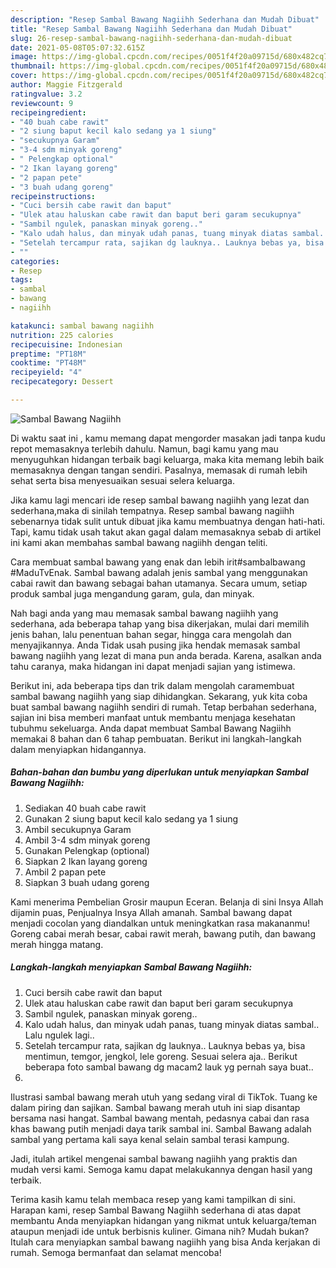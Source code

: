 ```yaml
---
description: "Resep Sambal Bawang Nagiihh Sederhana dan Mudah Dibuat"
title: "Resep Sambal Bawang Nagiihh Sederhana dan Mudah Dibuat"
slug: 26-resep-sambal-bawang-nagiihh-sederhana-dan-mudah-dibuat
date: 2021-05-08T05:07:32.615Z
image: https://img-global.cpcdn.com/recipes/0051f4f20a09715d/680x482cq70/sambal-bawang-nagiihh-foto-resep-utama.jpg
thumbnail: https://img-global.cpcdn.com/recipes/0051f4f20a09715d/680x482cq70/sambal-bawang-nagiihh-foto-resep-utama.jpg
cover: https://img-global.cpcdn.com/recipes/0051f4f20a09715d/680x482cq70/sambal-bawang-nagiihh-foto-resep-utama.jpg
author: Maggie Fitzgerald
ratingvalue: 3.2
reviewcount: 9
recipeingredient:
- "40 buah cabe rawit"
- "2 siung baput kecil kalo sedang ya 1 siung"
- "secukupnya Garam"
- "3-4 sdm minyak goreng"
- " Pelengkap optional"
- "2 Ikan layang goreng"
- "2 papan pete"
- "3 buah udang goreng"
recipeinstructions:
- "Cuci bersih cabe rawit dan baput"
- "Ulek atau haluskan cabe rawit dan baput beri garam secukupnya"
- "Sambil ngulek, panaskan minyak goreng.."
- "Kalo udah halus, dan minyak udah panas, tuang minyak diatas sambal.. Lalu ngulek lagi.."
- "Setelah tercampur rata, sajikan dg lauknya.. Lauknya bebas ya, bisa mentimun, temgor, jengkol, lele goreng. Sesuai selera aja.. Berikut beberapa foto sambal bawang dg macam2 lauk yg pernah saya buat.."
- ""
categories:
- Resep
tags:
- sambal
- bawang
- nagiihh

katakunci: sambal bawang nagiihh 
nutrition: 225 calories
recipecuisine: Indonesian
preptime: "PT18M"
cooktime: "PT48M"
recipeyield: "4"
recipecategory: Dessert

---
```



![Sambal Bawang Nagiihh](https://img-global.cpcdn.com/recipes/0051f4f20a09715d/680x482cq70/sambal-bawang-nagiihh-foto-resep-utama.jpg)

Di waktu  saat ini , kamu memang dapat mengorder masakan jadi tanpa kudu repot memasaknya terlebih dahulu. Namun, bagi kamu yang mau menyuguhkan hidangan terbaik bagi keluarga, maka kita memang lebih baik memasaknya dengan tangan sendiri. Pasalnya, memasak di rumah lebih sehat serta bisa menyesuaikan sesuai selera keluarga.

Jika kamu lagi mencari ide resep sambal bawang nagiihh yang lezat dan sederhana,maka di sinilah tempatnya. Resep sambal bawang nagiihh  sebenarnya tidak sulit untuk dibuat jika kamu membuatnya dengan hati-hati. Tapi, kamu tidak usah takut akan gagal dalam memasaknya 
sebab di artikel ini kami akan membahas sambal bawang nagiihh dengan teliti.  

Cara membuat sambal bawang yang enak dan lebih irit#sambalbawang #MaduTvEnak. Sambal bawang adalah jenis sambal yang menggunakan cabai rawit dan bawang sebagai bahan utamanya. Secara umum, setiap produk sambal juga mengandung garam, gula, dan minyak.

Nah bagi anda yang mau memasak sambal bawang nagiihh yang sederhana, ada beberapa tahap yang bisa dikerjakan, mulai dari memilih jenis bahan, lalu penentuan bahan segar, hingga cara mengolah dan menyajikannya. Anda Tidak usah pusing jika hendak memasak sambal bawang nagiihh yang lezat di mana pun anda berada. Karena, asalkan anda  tahu caranya, maka hidangan ini dapat menjadi sajian yang istimewa.

Berikut ini, ada beberapa tips dan trik dalam mengolah caramembuat sambal bawang nagiihh yang siap dihidangkan. Sekarang, yuk kita coba buat sambal bawang nagiihh sendiri di rumah. Tetap berbahan sederhana, sajian ini bisa memberi manfaat untuk membantu menjaga kesehatan tubuhmu sekeluarga. Anda dapat membuat Sambal Bawang Nagiihh memakai 8 bahan dan 6 tahap pembuatan. Berikut ini langkah-langkah dalam menyiapkan hidangannya.

<!--inarticleads1-->

##### Bahan-bahan dan bumbu yang diperlukan untuk menyiapkan Sambal Bawang Nagiihh:

1. Sediakan 40 buah cabe rawit
1. Gunakan 2 siung baput kecil kalo sedang ya 1 siung
1. Ambil secukupnya Garam
1. Ambil 3-4 sdm minyak goreng
1. Gunakan  Pelengkap (optional)
1. Siapkan 2 Ikan layang goreng
1. Ambil 2 papan pete
1. Siapkan 3 buah udang goreng


Kami menerima Pembelian Grosir maupun Eceran. Belanja di sini Insya Allah dijamin puas, Penjualnya Insya Allah amanah. Sambal bawang dapat menjadi cocolan yang diandalkan untuk meningkatkan rasa makananmu! Goreng cabai merah besar, cabai rawit merah, bawang putih, dan bawang merah hingga matang. 

<!--inarticleads2-->

##### Langkah-langkah menyiapkan Sambal Bawang Nagiihh:

1. Cuci bersih cabe rawit dan baput
1. Ulek atau haluskan cabe rawit dan baput beri garam secukupnya
1. Sambil ngulek, panaskan minyak goreng..
1. Kalo udah halus, dan minyak udah panas, tuang minyak diatas sambal.. Lalu ngulek lagi..
1. Setelah tercampur rata, sajikan dg lauknya.. Lauknya bebas ya, bisa mentimun, temgor, jengkol, lele goreng. Sesuai selera aja.. Berikut beberapa foto sambal bawang dg macam2 lauk yg pernah saya buat..
1. 


Ilustrasi sambal bawang merah utuh yang sedang viral di TikTok. Tuang ke dalam piring dan sajikan. Sambal bawang merah utuh ini siap disantap bersama nasi hangat. Sambal bawang mentah, pedasnya cabai dan rasa khas bawang putih menjadi daya tarik sambal ini. Sambal Bawang adalah sambal yang pertama kali saya kenal selain sambal terasi kampung. 

Jadi, itulah artikel mengenai  sambal bawang nagiihh  yang praktis dan mudah versi kami. Semoga kamu dapat melakukannya dengan hasil yang terbaik. 

Terima kasih kamu telah membaca resep yang kami tampilkan di sini. Harapan kami, resep  Sambal Bawang Nagiihh sederhana di atas dapat membantu Anda menyiapkan hidangan yang nikmat untuk keluarga/teman ataupun menjadi ide untuk berbisnis kuliner. Gimana nih? Mudah bukan? Itulah cara menyiapkan sambal bawang nagiihh yang bisa Anda kerjakan di rumah. Semoga bermanfaat dan selamat mencoba!

